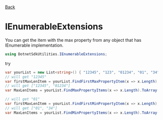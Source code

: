 [Back](https://github.com/twjackysu/DotnetSdkUtilities/blob/master/README.md)

# IEnumerableExtensions

You can get the item with the max property from any object that has IEnumerable implementation.
```csharp
using DotnetSdkUtilities.IEnumerableExtensions;
```

try
```csharp
var yourList = new List<string>() { "12345", "123", "01234", "01", "34" };
// will get "12345"
var firstMaxLenItem = yourList.FindFirstMaxPropertyItem(x => x.Length);
// will get ["12345", "01234"]
var MaxLenItems = yourList.FindMaxPropertyItems(x => x.Length).ToArray();

// will get "01"
var firstMaxLenItem = yourList.FindFirstMinPropertyItem(x => x.Length);
// will get ["01", "34"]
var MaxLenItems = yourList.FindMinPropertyItems(x => x.Length).ToArray();
```

